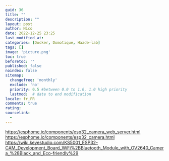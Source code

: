 ```yaml
---
guid: 36
title: ""
description: ""
layout: post
author: Nico
date: 2022-12-25 23:25
last_modified_at: 
categories: [Docker, Domotique, Haade-lab]
tags: []
image: 'picture.png'
toc: true
beforetoc: ''
published: false
noindex: false
sitemap:
  changefreq: 'monthly'
  exclude: 'no'
  priority: 0.5 #between 0.0 to 1.0, 1.0 high priority
  lastmod:  # date to end modification
locale: fr_FR
comments: true
rating:  
sourcelink:
  - 
---
```

https://esphome.io/components/esp32_camera_web_server.html
https://esphome.io/components/esp32_camera.html
https://wiki.keyestudio.com/KS5001_ESP32-CAM_Development_Board_WiFi%2BBluetooth_Module_with_OV2640_Camera_%28Black_and_Eco-friendly%29